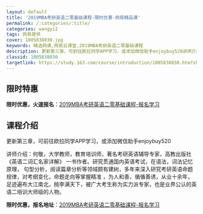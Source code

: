 ```yaml
---
layout: default
title: '2019MBA考研英语二零基础课程-限时优惠-网易精品课'
permalink: /:categories/:title/
categories: wangyi2
tags: 网易提供
cover: 1005838030.jpg
keywords: 精选网课,网易云课堂,2019MBA考研英语二零基础课程
description: 更新第三章，可前往欧拉同学APP学习，或添加微信助手enjoybuy520讲师介绍：何敬，大学教师，教育培训师，著名考研
classid: 1005838030
targetlink: https://study.163.com/course/introduction/1005838030.htm?share=1&shareId=1025206652&utm_campaign=share&utm_medium=iphoneShare&utm_source=&utm_u=1025206652
---
```


## 限时特惠

**限时优惠，火速报名**：[2019MBA考研英语二零基础课程-报名学习](https://study.163.com/course/introduction/1005838030.htm?share=1&shareId=1025206652&utm_campaign=share&utm_medium=iphoneShare&utm_source=&utm_u=1025206652)

## 课程介绍

更新第三章，可前往欧拉同学APP学习，或添加微信助手enjoybuy520

讲师介绍：何敬，大学教师，教育培训师，著名考研英语辅导专家，高教出版社《英语二词汇名家详解》 一书作者。研究贯通国内英语考试，在语法，词法记忆原理， 句型分析，阅读篇章分析等领域颇有建树，多年来深入研究考研英语命题规律，对考纲变化，命题走向等掌握精准 ，为人和善，循循善诱，从业十余年，足迹遍布大江南北，桃李满天下，被广大考生称为实力派专家，也是业界公认的英语二培训大师级的人物。

**限时优惠，报名地址**：[2019MBA考研英语二零基础课程-报名学习](https://study.163.com/course/introduction/1005838030.htm?share=1&shareId=1025206652&utm_campaign=share&utm_medium=iphoneShare&utm_source=&utm_u=1025206652)

